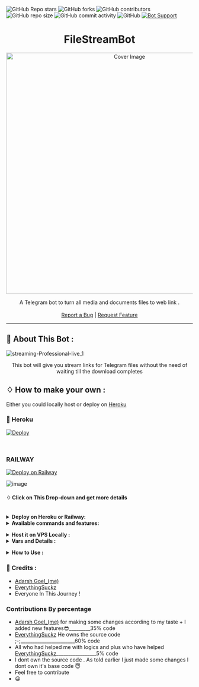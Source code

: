 
![GitHub Repo stars](https://img.shields.io/github/stars/code-x-mania/filestreambot?color=blue&style=flat)
![GitHub forks](https://img.shields.io/github/forks/code-x-mania/filestreambot?color=green&style=flat)
![GitHub contributors](https://img.shields.io/github/contributors/code-x-mania/filestreambot?style=flat)
![GitHub repo size](https://img.shields.io/github/repo-size/code-x-mania/filestreambot?color=yellow)
![GitHub commit activity](https://img.shields.io/github/commit-activity/m/code-x-mania/filestreambot)
![GitHub](https://img.shields.io/github/license/code-x-mania/filestreambot)
[![Bot Support](https://img.shields.io/badge/File%20Stream%20Bot-support%20group-blue)](https://t.me/codexmania)
<h1 align="center">FileStreamBot</h1>
<p align="center">
  <img src="https://socialify.git.ci/Code-X-Mania/filestreambot/image?description=1&descriptionEditable=A%20very%20fast%20file%20streaming%20bot%20used%20for%20streaming%20and%20downloading%20movies&font=Source%20Code%20Pro&forks=1&issues=1&language=1&logo=https%3A%2F%2Fuser-images.githubusercontent.com%2F88939380%2F137127129-a86fc939-2931-4c66-b6f6-b57711a9eab7.png&owner=1&pattern=Circuit%20Board&pulls=1&stargazers=1&theme=Dark" alt="Cover Image" width="650">
  </a>

  
  <p align="center">
    A Telegram bot to turn all media and documents files to web link .
    <br />
   </strong></a>
    <br />
    <a href="https://github.com/code-x-mania/FileStreamBot/issues">Report a Bug</a>
    |
    <a href="https://github.com/code-x-mania/FileStreamBot/issues">Request Feature</a>
  </p>


<hr>



## 🍁 About This Bot :

![streaming-Professional-live_1](https://user-images.githubusercontent.com/88939380/137127129-a86fc939-2931-4c66-b6f6-b57711a9eab7.png)

</p>
<p align='center'>
    This bot will give you stream links for Telegram files without the need of waiting till the download completes
</p>


## ♢ How to make your own :

Either you could locally host or deploy on [Heroku](https://heroku.com)
### 💜 Heroku

[![Deploy](https://www.herokucdn.com/deploy/button.svg)](https://heroku.com/deploy/)

<br>

### RAILWAY
[![Deploy on Railway](https://railway.app/button.svg)](https://railway.app/new/template?template=https://github.com/code-x-mania/filestreambot)

<p>


![image](https://user-images.githubusercontent.com/88939380/137126452-80e760d4-4820-440b-9962-72e7e81adfb4.png)


#### ♢ Click on This Drop-down and get more details

<br>
<details>
  <summary><b>Deploy on Heroku or Railway:</b></summary>


1. Fork This Repo <br>
2. Click on the button to Deploy and follow steps <br>
  
3.then goto the variables tab for more info on setting up environmental variables. <br>

<h4> So Follow Above Steps 👆 and then deploy other wise bot won't work</h4>

Press the below button to  deploy on Heroku

[![Deploy](https://www.herokucdn.com/deploy/button.svg)](https://heroku.com/deploy)
  
  Press the below button to  deploy on Railway 
  
[![Deploy on Railway](https://railway.app/button.svg)](https://railway.app/new/template?template=https://github.com/code-x-mania/filestreambot)

 </details>

<details>
  <summary><b>Available commands and features:</b></summary>
  
<p>
🐬USER COMMANDS<p>
/start - To start using me<br>
/help  -  To know how to use me<p>

🐬ADMIN COMMANDS<p>
/status  - to know how many users are using the bot<br>
/broadcast - To send message to all the users using the bot<p>

🚀Features<p>
💥Superfast⚡️ download and stream links.<br>
💥No ads in generated links.<br>
💥Superfast interface.<br>
💥Along with the links you also get file information like name,size ,etc.<br>
💥Updates channel Support.<br>
💥Mongodb database support for broadcasting.</details>
<details>
  <summary><b>Host it on VPS Locally :</b></summary>


```py
git clone https://github.com/code-x-mania/FileStreamBot
cd FileStreamBot
virtualenv -p /usr/bin/python3 venv
. ./venv/bin/activate
pip install -r requirements.txt
python3 -m Code_X_Mania
```

and to stop the whole bot,
 do <kbd>CTRL</kbd>+<kbd>C</kbd>

Setting up things

If you're on Heroku / Railway, just add these in the Environmental Variables
or if you're Locally hosting, create a file named `.env` in the root directory and add all the variables there.
An example of `.env` file:

```py
DATABASE_URL=  Get this from mongodb.com
PORT=8080
API_ID= Get from my.telegram.org
NO_PORT=False
BOT_TOKEN= Get from botfather
OWNER_ID= your owner id 
API_HASH= Get from my.telegram.org
UPDATES_CHANNEL= Enter Force sub channel username without @ if any  else set value to None
BIN_CHANNEL=-100
SESSION_NAME=Codexmania
HAS_SSL=True
FQDN= Enter Custom domain if any or server ip
```
  </details>

<details>
  <summary><b>Vars and Details :</b></summary>

`API_ID` : Goto [my.telegram.org](https://my.telegram.org) to obtain this.

`API_HASH` : Goto [my.telegram.org](https://my.telegram.org) to obtain this.

`BOT_TOKEN` : Get the bot token from [@BotFather](https://telegram.dog/BotFather)

`BIN_CHANNEL` : Create a new channel (private/public), add [@missrose_bot](https://telegram.dog/MissRose_bot) as admin to the channel and type /id. Now copy paste the ID into this field.

`OWNER_ID` : Your Telegram User ID
  
`OWNER_USERNAME` : Your telegram username to be displayed in bot  . make one in you dont have.

`DATABASE_URL` : MongoDB URI for saving User IDs when they first Start the Bot. We will use that for Broadcasting to them. I will try to add more features related with Database. If you need help to get the URI you can ask in [Me Telegram](https://t.me/adarshhh0).

 Optional Vars

`UPDATES_CHANNEL` : Put a Public Channel Username, so every user have to Join that channel to use the bot. Must add bot to channel as Admin to work properly.

`BANNED_CHANNELS` : Put IDs of Banned Channels where bot will not work. You can add multiple IDs & separate with <kbd>Space</kbd>.

`SLEEP_THRESHOLD` : Set a sleep threshold for flood wait exceptions happening globally in this telegram bot instance, below which any request that raises a flood wait will be automatically invoked again after sleeping for the required amount of time. Flood wait exceptions requiring higher waiting times will be raised. Defaults to 60 seconds.

`WORKERS` : Number of maximum concurrent workers for handling incoming updates. Defaults to `3`

`PORT` : The port that you want your webapp to be listened to. Defaults to `8080`

`WEB_SERVER_BIND_ADDRESS` : Your server bind adress. Defauls to `0.0.0.0`

`NO_PORT` : If you don't want your port to be displayed. You should point your `PORT` to `80` (http) or `443` (https) for the links to work. Ignore this if you're on Heroku.

`FQDN` :  A Fully Qualified Domain Name if present. Defaults to `WEB_SERVER_BIND_ADDRESS` </details>

<details>
  <summary><b>How to Use :</b></summary>

:warning: **Before using the  bot, don't forget to add the bot to the `BIN_CHANNEL` as an Admin**
 
`/start` : To check if the bot is alive or not.

To get an instant stream link, just forward any media to the bot and boom, its fast af.
  ![image](https://user-images.githubusercontent.com/88939380/137128326-059f9c53-b3d0-40f0-8484-b17709fbcc11.png)


### Channel Support
Bot also Supported with Channels. Just add bot Channel as Admin. If any new file comes in Channel it will edit it with **Get Download Link** Button. </details>

### 🔷 Credits : 

- [Adarsh Goel_(me)](https://t.me/codexmania)
- [EverythingSuckz](https://github.com/EverythingSuckz) 
- Everyone In This Journey !

### Contributions By percentage
 - [Adarsh Goel_(me)](https://t.me/codexmania) for making some changes according to my taste + I added new features😎_________35% code
 - [EverythingSuckz](https://github.com/EverythingSuckz)   He owns the source code ;-;_______________________60% code
 - All who had helped me with logics  and plus who have helped [EverythingSuckz](https://github.com/EverythingSuckz)_________________5%  code
 - I dont own the source code . As told earlier I just made some changes I dont own it's base code 😇
 - Feel free to contribute  
 - 😀
 
 

